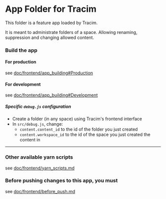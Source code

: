 App Folder for Tracim
===================

This folder is a feature app loaded by Tracim.

It is meant to administrate folders of a space. Allowing renaming, suppression and changing allowed content.

### Build the app

#### For production

see [doc/frontend/app_building#Production](../doc/frontend/app_building.md#production)

#### For development

see [doc/frontend/app_building#Development](../doc/frontend/app_building.md#development)

##### Specific `debug.js` configuration

- Create a folder (in any space) using Tracim's frontend interface
- In `src/debug.js`, change:
  - `content.content_id` to the id of the folder you just created
  - `content.workspace_id` to the id of the space you just created the content in

___

### Other available yarn scripts

see [doc/frontend/yarn_scripts.md](../doc/frontend/yarn_scripts.md)

### Before pushing changes to this app, you must

see [doc/frontend/before_push.md](../doc/frontend/before_push.md)
